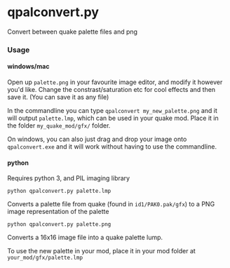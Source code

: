 # qpalconvert.py
Convert between quake palette files and png

### Usage

#### windows/mac

Open up `palette.png` in your favourite image editor, and modify it however you'd like. Change the constrast/saturation etc for cool effects and then save it. (You can save it as any file)

In the commandline you can type `qpalconvert my_new_palette.png` and it will output `palette.lmp`, which can be used in your quake mod. Place it in the folder `my_quake_mod/gfx/` folder.

On windows, you can also just drag and drop your image onto `qpalconvert.exe` and it will work without having to use the commandline.

#### python

Requires python 3, and PIL imaging library

`python qpalconvert.py palette.lmp`

Converts a palette file from quake (found in `id1/PAK0.pak/gfx`) to a PNG image representation of the palette


`python qpalconvert.py palette.png`

Converts a 16x16 image file into a quake palette lump.


To use the new palette in your mod, place it in your mod folder at `your_mod/gfx/palette.lmp`
